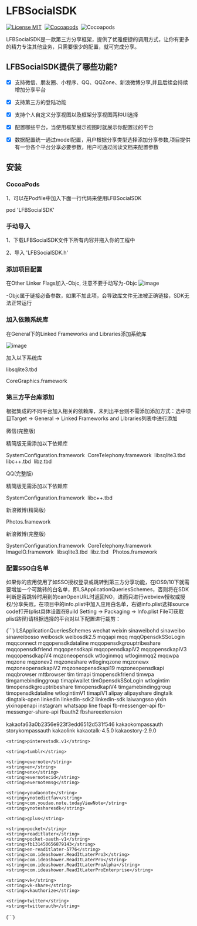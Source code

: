 LFBSocialSDK
===========
[![License MIT](https://img.shields.io/github/license/mashape/apistatus.svg?maxAge=2592000)](https://github.com/LiuFuBo1991/LFBSocialSDK)&nbsp;
[![Cocoapods](https://img.shields.io/badge/pod-v1.0.0-LFBModelFile.svg)](https://cocoapods.org/pods/LFBSocialSDK)&nbsp;
![Cocoapods](https://img.shields.io/badge/platform-osx%20%7C%20ios-LFBModelFile.svg)&nbsp;

LFBSocialSDK是一款第三方分享框架，提供了优雅便捷的调用方式，让你有更多的精力专注其他业务，只需要很少的配置，就可完成分享。


## LFBSocialSDK提供了哪些功能?

- [x] 支持微信、朋友圈、小程序、QQ、QQZone、新浪微博分享,并且后续会持续增加分享平台
- [x] 支持第三方的登陆功能
- [x] 支持个人自定义分享视图以及框架分享视图两种UI选择
- [x] 配置哪些平台，当使用框架展示视图时就展示你配置过的平台
- [x] 数据配置统一通过model配置，用户根据分享类型选择添加分享参数,项目提供有一份各个平台分享必要参数，用户可通过阅读文档来配置参数&nbsp;


## 安装


### CocoaPods

1、可以在Podfile中加入下面一行代码来使用LFBSocialSDK

pod 'LFBSocialSDK'

### 手动导入

1、下载LFBSocialSDK文件下所有内容并拖入你的工程中

2、导入 'LFBSocialSDK.h'


### 添加项目配置

在Other Linker Flags加入-Objc, 注意不要手动写为-Objc
![image](https://github.com/LiuFuBo1991/LFBSocialSDK/blob/master/imageFolder/icon_share_other_linke.jpeg)

-Objc属于链接必备参数，如果不加此项，会导致库文件无法被正确链接，SDK无法正常运行


### 加入依赖系统库

在General下的Linked Frameworks and Libraries添加系统库

![image](https://raw.githubusercontent.com/LiuFuBo1991/LFBSocialSDK/master/imageFolder/icon_share_libraries.png)

加入以下系统库


libsqlite3.tbd &nbsp;

CoreGraphics.framework


### 第三方平台库添加

根据集成的不同平台加入相关的依赖库，未列出平台则不需添加添加方式：选中项目Target -> General -> Linked Frameworks and Libraries列表中进行添加


微信(完整版)


精简版无需添加以下依赖库

SystemConfiguration.framework&nbsp;
CoreTelephony.framework&nbsp;
libsqlite3.tbd&nbsp;
libc++.tbd&nbsp;
libz.tbd&nbsp;


QQ(完整版)


精简版无需添加以下依赖库

SystemConfiguration.framework&nbsp;
libc++.tbd&nbsp;


新浪微博(精简版)

Photos.framework&nbsp;


新浪微博(完整版)


SystemConfiguration.framework&nbsp;
CoreTelephony.framework&nbsp;
ImageIO.framework&nbsp;
libsqlite3.tbd&nbsp;
libz.tbd &nbsp;
Photos.framework&nbsp;


### 配置SSO白名单


如果你的应用使用了如SSO授权登录或跳转到第三方分享功能，在iOS9/10下就需要增加一个可跳转的白名单，即LSApplicationQueriesSchemes，否则将在SDK判断是否跳转时用到的canOpenURL时返回NO，进而只进行webview授权或授权/分享失败。在项目中的info.plist中加入应用白名单，右键info.plist选择source code打开(plist具体设置在Build Setting -> Packaging -> Info.plist File可获取plist路径)请根据选择的平台对以下配置进行裁剪：

(```)
<key>LSApplicationQueriesSchemes</key>
<array>
    <!-- 微信 URL Scheme 白名单-->
    <string>wechat</string>
    <string>weixin</string>
    <!-- 新浪微博 URL Scheme 白名单-->
    <string>sinaweibohd</string>
    <string>sinaweibo</string>
    <string>sinaweibosso</string>
    <string>weibosdk</string>
    <string>weibosdk2.5</string>
    <!-- QQ、Qzone URL Scheme 白名单-->
    <string>mqqapi</string>
    <string>mqq</string>
    <string>mqqOpensdkSSoLogin</string>
    <string>mqqconnect</string>
    <string>mqqopensdkdataline</string>
    <string>mqqopensdkgrouptribeshare</string>
    <string>mqqopensdkfriend</string>
    <string>mqqopensdkapi</string>
    <string>mqqopensdkapiV2</string>
    <string>mqqopensdkapiV3</string>
    <string>mqqopensdkapiV4</string>
    <string>mqzoneopensdk</string>
    <string>wtloginmqq</string>
    <string>wtloginmqq2</string>
    <string>mqqwpa</string>
    <string>mqzone</string>
    <string>mqzonev2</string>
    <string>mqzoneshare</string>
    <string>wtloginqzone</string>
    <string>mqzonewx</string>
    <string>mqzoneopensdkapiV2</string>
    <string>mqzoneopensdkapi19</string>
    <string>mqzoneopensdkapi</string>
    <string>mqqbrowser</string>
    <string>mttbrowser</string>
    <string>tim</string>
    <string>timapi</string>
    <string>timopensdkfriend</string>
    <string>timwpa</string>
    <string>timgamebindinggroup</string>
    <string>timapiwallet</string>
    <string>timOpensdkSSoLogin</string>
    <string>wtlogintim</string>
    <string>timopensdkgrouptribeshare</string>
    <string>timopensdkapiV4</string>
    <string>timgamebindinggroup</string>
    <string>timopensdkdataline</string>
    <string>wtlogintimV1</string>
    <string>timapiV1</string>
    <!-- 支付宝 URL Scheme 白名单-->
    <string>alipay</string>
    <string>alipayshare</string>
    <!-- 钉钉 URL Scheme 白名单-->
      <string>dingtalk</string>
      <string>dingtalk-open</string>
    <!--Linkedin URL Scheme 白名单-->
    <string>linkedin</string>
    <string>linkedin-sdk2</string>
    <string>linkedin-sdk</string>
    <!-- 点点虫 URL Scheme 白名单-->
    <string>laiwangsso</string>
    <!-- 易信 URL Scheme 白名单-->
    <string>yixin</string>
    <string>yixinopenapi</string>
    <!-- instagram URL Scheme 白名单-->
    <string>instagram</string>
    <!-- whatsapp URL Scheme 白名单-->
    <string>whatsapp</string>
    <!-- line URL Scheme 白名单-->
    <string>line</string>
    <!-- Facebook URL Scheme 白名单-->
    <string>fbapi</string>
    <string>fb-messenger-api</string>
    <string>fb-messenger-share-api</string>
    <string>fbauth2</string>
    <string>fbshareextension</string>
    <!-- Kakao URL Scheme 白名单-->  
    <!-- 注：以下第一个参数需替换为自己的kakao appkey--> 
    <!-- 格式为 kakao + "kakao appkey"-->    
    <string>kakaofa63a0b2356e923f3edd6512d531f546</string>
    <string>kakaokompassauth</string>
    <string>storykompassauth</string>
    <string>kakaolink</string>
    <string>kakaotalk-4.5.0</string>
    <string>kakaostory-2.9.0</string>
   <!-- pinterest URL Scheme 白名单-->  
    <string>pinterestsdk.v1</string>
   <!-- Tumblr URL Scheme 白名单-->  
    <string>tumblr</string>
   <!-- 印象笔记 -->
    <string>evernote</string>
    <string>en</string>
    <string>enx</string>
    <string>evernotecid</string>
    <string>evernotemsg</string>
   <!-- 有道云笔记-->
    <string>youdaonote</string>
    <string>ynotedictfav</string>
    <string>com.youdao.note.todayViewNote</string>
    <string>ynotesharesdk</string>
   <!-- Google+-->
    <string>gplus</string>
   <!-- Pocket-->
    <string>pocket</string>
    <string>readitlater</string>
    <string>pocket-oauth-v1</string>
    <string>fb131450656879143</string>
    <string>en-readitlater-5776</string>
    <string>com.ideashower.ReadItLaterPro3</string>
    <string>com.ideashower.ReadItLaterPro</string>
    <string>com.ideashower.ReadItLaterProAlpha</string>
    <string>com.ideashower.ReadItLaterProEnterprise</string>
   <!-- VKontakte-->
    <string>vk</string>
    <string>vk-share</string>
    <string>vkauthorize</string>
   <!-- Twitter-->
    <string>twitter</string>
    <string>twitterauth</string>
</array>
(```)



















